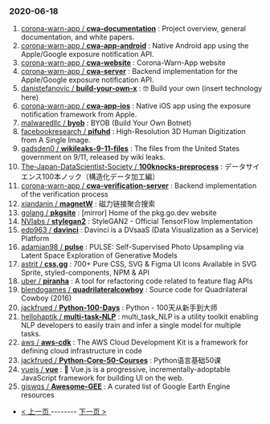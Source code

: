 ### 2020-06-18 
1. [
        corona-warn-app /
**cwa-documentation**](https://github.com/corona-warn-app/cwa-documentation) : Project overview, general documentation, and white papers.
1. [
        corona-warn-app /
**cwa-app-android**](https://github.com/corona-warn-app/cwa-app-android) : Native Android app using the Apple/Google exposure notification API.
1. [
        corona-warn-app /
**cwa-website**](https://github.com/corona-warn-app/cwa-website) : Corona-Warn-App website
1. [
        corona-warn-app /
**cwa-server**](https://github.com/corona-warn-app/cwa-server) : Backend implementation for the Apple/Google exposure notification API.
1. [
        danistefanovic /
**build-your-own-x**](https://github.com/danistefanovic/build-your-own-x) : 🤓 Build your own (insert technology here)
1. [
        corona-warn-app /
**cwa-app-ios**](https://github.com/corona-warn-app/cwa-app-ios) : Native iOS app using the exposure notification framework from Apple.
1. [
        malwaredllc /
**byob**](https://github.com/malwaredllc/byob) : BYOB (Build Your Own Botnet)
1. [
        facebookresearch /
**pifuhd**](https://github.com/facebookresearch/pifuhd) : High-Resolution 3D Human Digitization from A Single Image.
1. [
        gadsden0 /
**wikileaks-9-11-files**](https://github.com/gadsden0/wikileaks-9-11-files) : The files from the United States government on 9/11, released by wiki leaks.
1. [
        The-Japan-DataScientist-Society /
**100knocks-preprocess**](https://github.com/The-Japan-DataScientist-Society/100knocks-preprocess) : データサイエンス100本ノック（構造化データ加工編）
1. [
        corona-warn-app /
**cwa-verification-server**](https://github.com/corona-warn-app/cwa-verification-server) : Backend implementation of the verification process
1. [
        xiandanin /
**magnetW**](https://github.com/xiandanin/magnetW) : 磁力链接聚合搜索
1. [
        golang /
**pkgsite**](https://github.com/golang/pkgsite) : [mirror] Home of the pkg.go.dev website
1. [
        NVlabs /
**stylegan2**](https://github.com/NVlabs/stylegan2) : StyleGAN2 - Official TensorFlow Implementation
1. [
        edp963 /
**davinci**](https://github.com/edp963/davinci) : Davinci is a DVsaaS (Data Visualization as a Service) Platform
1. [
        adamian98 /
**pulse**](https://github.com/adamian98/pulse) : PULSE: Self-Supervised Photo Upsampling via Latent Space Exploration of Generative Models
1. [
        astrit /
**css.gg**](https://github.com/astrit/css.gg) : 700+ Pure CSS, SVG & Figma UI Icons Available in SVG Sprite, styled-components, NPM & API
1. [
        uber /
**piranha**](https://github.com/uber/piranha) : A tool for refactoring code related to feature flag APIs
1. [
        blendogames /
**quadrilateralcowboy**](https://github.com/blendogames/quadrilateralcowboy) : Source code for Quadrilateral Cowboy (2016)
1. [
        jackfrued /
**Python-100-Days**](https://github.com/jackfrued/Python-100-Days) : Python - 100天从新手到大师
1. [
        hellohaptik /
**multi-task-NLP**](https://github.com/hellohaptik/multi-task-NLP) : multi_task_NLP is a utility toolkit enabling NLP developers to easily train and infer a single model for multiple tasks.
1. [
        aws /
**aws-cdk**](https://github.com/aws/aws-cdk) : The AWS Cloud Development Kit is a framework for defining cloud infrastructure in code
1. [
        jackfrued /
**Python-Core-50-Courses**](https://github.com/jackfrued/Python-Core-50-Courses) : Python语言基础50课
1. [
        vuejs /
**vue**](https://github.com/vuejs/vue) : 🖖 Vue.js is a progressive, incrementally-adoptable JavaScript framework for building UI on the web.
1. [
        giswqs /
**Awesome-GEE**](https://github.com/giswqs/Awesome-GEE) : A curated list of Google Earth Engine resources 

- [ < 上一页 ](https://github.com/able8/github-trending-daily-record/blob/master/2020-06-17.md) -------- [ 下一页 > ](https://github.com/able8/github-trending-daily-record/blob/master/2020-06-19.md)